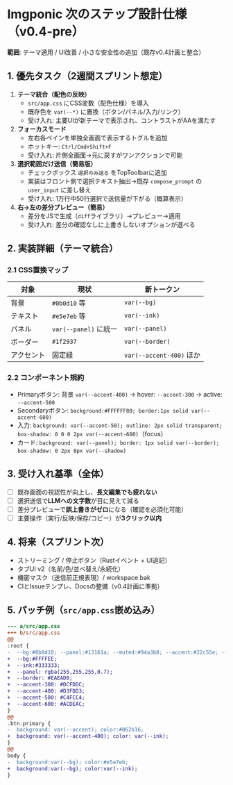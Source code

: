 # Imgponic 次のステップ設計仕様（v0.4-pre）

**範囲**: テーマ適用 / UI改善 / 小さな安全性の追加（既存v0.4計画と整合）

## 1. 優先タスク（2週間スプリント想定）

1. **テーマ統合（配色の反映）**
   - `src/app.css` にCSS変数（配色仕様）を導入
   - 既存色を `var(--*)` に置換（ボタン/パネル/入力/リンク）
   - 受け入れ: 主要UIが新テーマで表示され、コントラストがAAを満たす
2. **フォーカスモード**
   - 左右各ペインを単独全画面で表示するトグルを追加
   - ホットキー: `Ctrl/Cmd+Shift+F`
   - 受け入れ: 片側全画面→元に戻すがワンアクションで可能
3. **選択範囲だけ送信（簡易版）**
   - チェックボックス `選択のみ送る` をTopToolbarに追加
   - 実装はフロント側で選択テキスト抽出→既存 `compose_prompt` の `user_input` に差し替え
   - 受け入れ: 1万行中50行選択で送信量が下がる（概算表示）
4. **右→左の差分プレビュー（簡易）**
   - 差分をJSで生成（`diff`ライブラリ）→プレビュー→適用
   - 受け入れ: 差分の確認なしに上書きしないオプションが選べる

## 2. 実装詳細（テーマ統合）

### 2.1 CSS置換マップ

| 対象 | 現状 | 新トークン |
|---|---|---|
| 背景 | `#0b0d10` 等 | `var(--bg)` |
| テキスト | `#e5e7eb` 等 | `var(--ink)` |
| パネル | `var(--panel)` に統一 | `var(--panel)` |
| ボーダー | `#1f2937` | `var(--border)` |
| アクセント | 固定緑 | `var(--accent-400)` ほか |

### 2.2 コンポーネント規約

- Primaryボタン:
  背景 `var(--accent-400)`
  → hover: `--accent-300`
  → active: `--accent-500`
- Secondaryボタン:
  `background:#FFFFFF80; border:1px solid var(--accent-600)`
- 入力:
  `background: var(--accent-50); outline: 2px solid transparent;`
  `box-shadow: 0 0 0 2px var(--accent-600)`（focus）
- カード:
  `background: var(--panel); border: 1px solid var(--border);`
  `box-shadow: 0 2px 8px var(--shadow)`

## 3. 受け入れ基準（全体）

- [ ] 既存画面の視認性が向上し、**長文編集でも疲れない**
- [ ] 選択送信で**LLMへの文字数**が目に見えて減る
- [ ] 差分プレビューで**誤上書きがゼロ**になる（確認を必須化可能）
- [ ] 主要操作（実行/反映/保存/コピー）が**3クリック以内**

## 4. 将来（スプリント次）

- ストリーミング / 停止ボタン（Rustイベント + UI追記）
- タブUI v2（名前/色/並べ替え/永続化）
- 機密マスク（送信前正規表現）/ workspace.bak
- CIとIssueテンプレ、Docsの整備（v0.4計画に準拠）

## 5. パッチ例（`src/app.css`嵌め込み）

```diff
--- a/src/app.css
+++ b/src/app.css
@@
:root {
-  --bg:#0b0d10; --panel:#13161a; --muted:#94a3b8; --accent:#22c55e; --border:#1f2937;
+  --bg:#FFFFEE;
+  --ink:#333333;
+  --panel: rgba(255,255,255,0.7);
+  --border: #EAEAD8;
+  --accent-300: #DCFDDC;
+  --accent-400: #D3FDD3;
+  --accent-500: #C4FCC4;
+  --accent-600: #ACDEAC;
}
@@
.btn.primary {
-  background: var(--accent); color:#062b16;
+  background: var(--accent-400); color: var(--ink);
}
@@
body {
-  background:var(--bg); color:#e5e7eb;
+  background:var(--bg); color:var(--ink);
}
```
